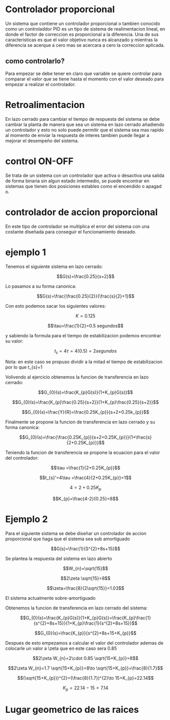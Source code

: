 # Controlador proporcional
Un sistema que contiene un controlador proporcional o tambien conocido como un controladdor PID es un tipo de sistema de realimentacion lineal, en donde el factor de correccion es proporcional a la diferencia.
Una de sus caracteristicas es que el valor objetivo nunca es alcanzado y mientras la diferencia se acerque a cero mas se acercara a cero la correccion aplicada.
## como controlarlo?
Para empezar se debe tener en claro que variable se quiere controlar para comparar el valor que se tiene hasta el momento con el valor deseado para empezar a realizar el controlador.
# Retroalimentacion
En lazo cerrado para cambiar el tiempo de respuesta del sistema se debe cambiar la planta de manera que sea un sistema en lazo cerrado añadiendo un controlador y esto no solo puede permitir que el sistema sea mas rapido al momento de enviar la respuesta de interes tambien puede llegar a mejorar el desempeño del sistema.
# control ON-OFF
Se trata de un sistema con un controlador que activa o desactiva una salida de forma binaria sin algun estado intermedio, se puede encontrar en sistemas que tienen dos posiciones estables como el encendido o apagad o.
# controlador de accion proporcional
En este tipo de controlador se multiplica el error del sistema con una costante diseñada para conseguir el funcionamiento deseado.

# ejemplo 1

Tenemos el siguiente sistema en lazo cerrado:

$$G(s)=\frac{0.25}{s+2}$$

Lo pasamos a su forma canonica:

$$G(s)=\frac{\frac{0.25}{2}}{\frac{s}{2}+1}$$

Con esto podemos sacar los siguientes valores:

$$K=0.125$$

$$\tau=\frac{1}{2}=0.5 segundos$$

y sabiendo la formula para el tiempo de estabilizacion podemos encontrar su valor:

$$t_{s}=4\tau =4(0.5)=2 segundos$$

Nota: en este caso se propuso dividir a la mitad el tiempo de estabilizacion por lo que t_{s}=1

Volivendo al ejercicio obtenemos la funcion de transferencia en lazo cerrado:

$$G_{0}(s)=\frac{K_{p}G(s)}{1+K_{p}G(s)}$$

$$G_{0}(s)=\frac{K_{p}\frac{0.25}{s+2}}{1+K_{p}\frac{0.25}{s+2}}$$

$$G_{0}(s)=\frac{Y}{R}=\frac{0.25K_{p}}{s+2+0.25k_{p}}$$

Finalmente se propone la funcion de transferencia en lazo cerrado y su forma canonica:

$$G_{0}(s)=\frac{\frac{0.25K_{p}}{s+2+0.25K_{p}}}{1+\frac{s}{2+0.25K_{p}}}$$

Teniendo la funcion de transferencia se propone la ecuacion para el valor del controlador:

$$\tau =\frac{1}{2+0.25K_{p}}$$

$$t_{s}'=4\tau =\frac{4}{2+0.25K_{p}}=1$$

$$4=2+0.25K_{p}$$

$$K_{p}=\frac{4-2}{0.25}=8$$

# Ejemplo 2

Para el siguiente sistema se debe diseñar un controlador de accion proporcional que haga que el sistema sea sub amortiguado

$$G(s)=\frac{1}{S^{2}+8s+15}$$

Se plantea la respuesta del sistema en lazo abierto

$$W_{n}=\sqrt{15}$$

$$2\zeta \sqrt{15}=8$$

$$\zeta=\frac{8}{2\sqrt{15}}=1.03$$

El sistema actualmente sobre-amortiguado

Obtenemos la funcion de transferencia en lazo cerrado del sistema:

$$G_{0}(s)=\frac{K_{p}G(s)}{1+K_{p}G(s)}=\frac{K_{p}\frac{1}{s^{2}+8s+15}}{1+K_{p}\frac{1}{s^{2}+8s+15}}$$

$$G_{0}(s)=\frac{K_{p}}{s^{2}+8s+15+K_{p}}$$

Despues de esto empezamos a calcular el valor del controlador ademas de colocarle un valor a \zeta que en este caso sera 0.85

$$2\zeta W_{n}=2\cdot 0.85 \sqrt{15+K_{p}}=8$$

$$2\zeta W_{n}=1.7 \sqrt{15+K_{p}}=8\to \sqrt{15+K_{p}}=\frac{8}{1.7}$$

$$(\sqrt{15+K_{p}})^{2}=(\frac{8}{1.7})^{2}\to 15+K_{p}=22.14$$

$$K_{p}=22.14-15=7.14$$

# Lugar geometrico de las raices
